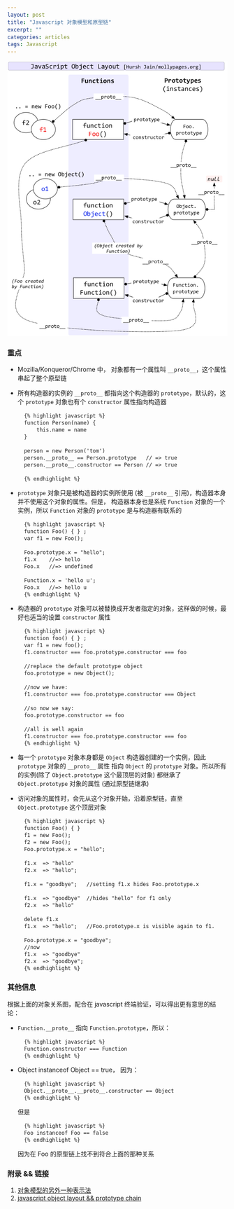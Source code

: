 ```yaml
---
layout: post
title: "Javascript 对象模型和原型链"
excerpt: ""
categories: articles
tags: Javascript
---
```


![prototype chain](/images/javascript-object-layout.jpg)

### 重点

* Mozilla/Konqueror/Chrome 中， 对象都有一个属性叫 `__proto__`，这个属性串起了整个原型链

* 所有构造器的实例的 `__proto__` 都指向这个构造器的 `prototype`，默认的，这个 `prototype` 对象也有个
  `constructor` 属性指向构造器

        {% highlight javascript %}
        function Person(name) {
            this.name = name
        }

        person = new Person('tom')
        person.__proto__ == Person.prototype   // => true
        person.__proto__.constructor == Person // => true

        {% endhighlight %}

* `prototype` 对象只是被构造器的实例所使用 (被 `__proto__` 引用)，构造器本身并不使用这个对象的属性。但是，
  构造器本身也是系统 `Function` 对象的一个实例，所以 `Function` 对象的 `prototype` 是与构造器有联系的

        {% highlight javascript %}
        function Foo() { } ;
        var f1 = new Foo();

        Foo.prototype.x = "hello";
        f1.x    //=> hello
        Foo.x   //=> undefined

        Function.x = 'hello u';
        Foo.x   //=> hello u
        {% endhighlight %}

* 构造器的 `prototype` 对象可以被替换成开发者指定的对象，这样做的时候，最好也适当的设置 `constructor` 属性

        {% highlight javascript %}
        function foo() { } ;
        var f1 = new foo();
        f1.constructor === foo.prototype.constructor === foo

        //replace the default prototype object
        foo.prototype = new Object();

        //now we have:
        f1.constructor === foo.prototype.constructor === Object

        //so now we say:
        foo.prototype.constructor == foo

        //all is well again
        f1.constructor === foo.prototype.constructor === foo
        {% endhighlight %}


* 每一个 `prototype` 对象本身都是 `Object` 构造器创建的一个实例，因此 `prototype` 对象的 `__proto__` 属性
  指向 `Object` 的 `prototype` 对象。所以所有的实例(除了 `Object.prototype` 这个最顶层的对象) 都继承了 `Object.prototype`
  对象的属性 (通过原型链继承)

* 访问对象的属性时，会先从这个对象开始，沿着原型链，直至 `Object.prototype` 这个顶层对象

        {% highlight javascript %}
        function Foo() { }
        f1 = new Foo();
        f2 = new Foo();
        Foo.prototype.x = "hello";

        f1.x  => "hello"
        f2.x  => "hello";

        f1.x = "goodbye";   //setting f1.x hides Foo.prototype.x

        f1.x  => "goodbye"  //hides "hello" for f1 only
        f2.x  => "hello"

        delete f1.x
        f1.x  => "hello";   //Foo.prototype.x is visible again to f1.

        Foo.prototype.x = "goodbye";
        //now
        f1.x  => "goodbye"
        f2.x  => "goodbye";
        {% endhighlight %}


### 其他信息

根据上面的对象关系图，配合在 javascript 终端验证，可以得出更有意思的结论：

* `Function.__proto__` 指向 `Function.prototype`，所以：

        {% highlight javascript %}
        Function.constructor === Function
        {% endhighlight %}

* Object instanceof Object == true， 因为：

        {% highlight javascript %}
        Object.__proto__.__proto__.constructor == Object
        {% endhighlight %}

  但是

        {% highlight javascript %}
        Foo instanceof Foo == false
        {% endhighlight %}

  因为在 Foo 的原型链上找不到符合上面的那种关系

### 附录 && 链接
1. [对象模型的另外一种表示法](/images/javascript-prototype-chain.png)
2. [javascript object layout && prototype chain](http://mollypages.org/misc/js.mp)
